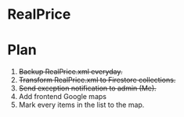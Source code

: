 # RealPrice

# Plan
1. ~~Backup RealPrice.xml everyday.~~
2. ~~Transform RealPrice.xml to Firestore collections.~~
3. ~~Send exception notification to admin (Me).~~
4. Add frontend Google maps
5. Mark every items in the list to the map.
